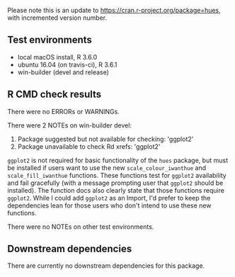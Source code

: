 Please note this is an update to https://cran.r-project.org/package=hues, with 
incremented version number.


## Test environments
* local macOS install, R 3.6.0
* ubuntu 16.04 (on travis-ci), R 3.6.1
* win-builder (devel and release)

## R CMD check results
There were no ERRORs or WARNINGs. 

There were 2 NOTEs on win-builder devel:

1. Package suggested but not available for checking: 'ggplot2'
2. Package unavailable to check Rd xrefs: 'ggplot2'

`ggplot2` is not required for basic functionality of the `hues` package, but 
must be installed if users want to use the new `scale_colour_iwanthue` and
`scale_fill_iwanthue` functions. These functions test for `ggplot2` availability
and fail gracefully (with a message prompting user that `ggplot2` should be 
installed). The function docs also clearly state that those functions require 
`ggplot2`. While I could add `ggplot2` as an Import, I'd prefer to keep the 
dependencies lean for those users who don't intend to use these new functions.

There were no NOTEs on other test environments.


## Downstream dependencies
There are currently no downstream dependencies for this package.
